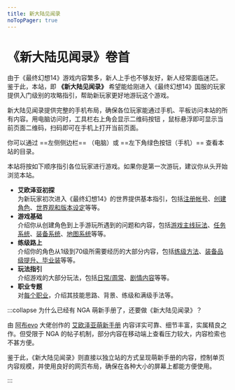 ```yaml
---
title: 新大陆见闻录
noTopPager: true
---
```


# 《新大陆见闻录》卷首

由于《最终幻想14》游戏内容繁多，新人上手也不够友好，新人经常面临迷茫。
鉴于此，本站，即 **《新大陆见闻录》** 希望能给刚进入《最终幻想14》国服的玩家提供入门级别的攻略指引，帮助新玩家更好地游玩这个游戏。

新大陆见闻录提供完整的手机布局，确保各位玩家能通过手机、平板访问本站的所有内容。用电脑访问时，工具栏右上角会显示二维码按钮 <i class="ui icon qrcode"></i> ，鼠标悬浮即可显示当前页面二维码，扫码即可在手机上打开当前页面。

你可以通过 ==左侧侧边栏== （电脑）或 ==左下角绿色按钮（手机）== 查看本站的目录。

本站将按如下顺序指引各位玩家进行游戏。如果你是第一次游玩，建议你从头开始浏览本站。

* **艾欧泽亚初探**  
为新玩家初次进入《最终幻想14》的世界提供基本指引，包括[注册帐号](./before/pay.md)、[创建角色](./before/char.md)、[世界观和版本设定](./before/world.md)等等。
* **游戏基础**  
介绍你从创建角色到上手游玩所遇到的问题和内容，包括[游戏主线玩法](./basic/core.md)、[任务系统](./basic/quest.md)、[装备系统](./basic/equip.md)、[地图系统](./basic/map.md)等等。
* **练级路上**  
介绍你的角色从1级到70级所需要经历的大部分内容，包括[练级方法](./upgrade/guide.md)、[装备品级提升、毕业装](./bis.md)等等。
* **玩法指引**  
介绍游戏的大部分玩法，包括[日常/周常](./topic/daily.md)、[剧情内容](./topic/story)等等。
* **职业专题**  
对[每个职业](./before/job.md)，介绍其技能思路、背景、练级和满级手法等。

:::collapse 为什么已经有 NGA 萌新手册了，还要做《新大陆见闻录》？

由 [阿布evo](https://bbs.nga.cn/nuke.php?func=ucp&uid=12402549) 大佬创作的 [艾欧泽亚萌新手册](https://bbs.nga.cn/read.php?tid=15174128) 内容详实可靠、细节丰富，实属精良之作。但受限于 NGA 的帖子机制，部分内容在移动端上查看压力较大，内容检索也不甚方便。

鉴于此，《新大陆见闻录》则直接以独立站的方式呈现萌新手册的内容，控制单页内容规模，并使用良好的网页布局，确保在各种大小的屏幕上都能方便使用。

:::
